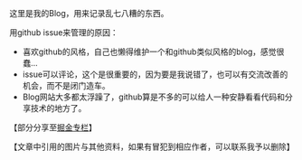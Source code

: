 这里是我的Blog，用来记录乱七八糟的东西。

用github issue来管理的原因：

* 喜欢github的风格，自己也懒得维护一个和github类似风格的blog，感觉很蠢...
* issue可以评论，这个是很重要的，因为要是我说错了，也可以有交流改善的机会，而不是闭门造车。
* Blog网站大多都太浮躁了，github算是不多的可以给人一种安静看看代码和分享技术的地方了。

【部分分享至[掘金专栏](https://juejin.im/user/596c14006fb9a06bab3d4dce/posts)】

【文章中引用的图片与其他资料，如果有冒犯到相应作者，可以联系我予以删除】
